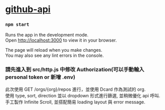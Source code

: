 # [github-api](https://samlin1122.github.io/github-api/)

### `npm start`

Runs the app in the development mode.\
Open [http://localhost:3000](http://localhost:3000) to view it in your browser.

The page will reload when you make changes.\
You may also see any lint errors in the console.

### 請先進入到 src/http.js 中修改 Authorization(可以手動輸入 personal token or 新增 .env)

此次使用 GET /orgs/{org}/repos 進行，並使用 Dcard 作為測試的 org.\
使用 type, sort, direction 並以 dropdown 形式進行篩選, 並稍微優化 api 呼叫.\
手工製作 Infinite Scroll, 並搭配簡易 loading layout 與 error message.
